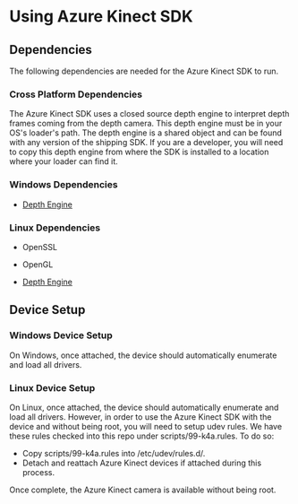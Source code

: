# Using Azure Kinect SDK

## Dependencies

The following dependencies are needed for the Azure Kinect SDK to run.

### Cross Platform Dependencies

The Azure Kinect SDK uses a closed source depth engine to interpret depth frames
coming from the depth camera. This depth engine must be in your OS's loader's
path. The depth engine is a shared object and can be found with any version
of the shipping SDK. If you are a developer, you will need to copy this
depth engine from where the SDK is installed to a location where your loader
can find it.

### Windows Dependencies

* [Depth Engine](depthengine.md)

### Linux Dependencies

* OpenSSL

* OpenGL

* [Depth Engine](depthengine.md)

## Device Setup

### Windows Device Setup

On Windows, once attached, the device should automatically enumerate and load
all drivers.

### Linux Device Setup

On Linux, once attached, the device should automatically enumerate and load
all drivers. However, in order to use the Azure Kinect SDK with the device and without
being root, you will need to setup udev rules. We have these rules checked
into this repo under scripts/99-k4a.rules. To do so:

* Copy scripts/99-k4a.rules into /etc/udev/rules.d/.
* Detach and reattach Azure Kinect devices if attached during this process.

Once complete, the Azure Kinect camera is available without being root.
